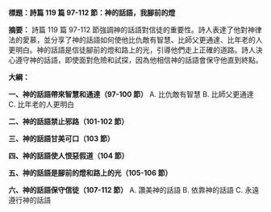 **標題：詩篇 119 篇 97-112 節：神的話語，我腳前的燈**

**摘要：**
詩篇 119 篇 97-112 節強調神的話語對信徒的重要性。詩人表達了他對神律法的愛慕，並分享了神的話語如何使他比仇敵有智慧、比師父更通達、比年老的人更明白。神的話語是信徒腳前的燈和路上的光，引導他們走上正確的道路。詩人決心遵守神的話語，即使面對危險和試探，因為他相信神的話語會保守他直到終點。

**大綱：**

**一、神的話語帶來智慧和通達（97-100 節）**
    A. 比仇敵有智慧
    B. 比師父更通達
    C. 比年老的人更明白

**二、神的話語禁止邪路（101-102 節）**

**三、神的話語甘美可口（103 節）**

**四、神的話語使人恨惡假道（104 節）**

**五、神的話語是腳前的燈和路上的光（105-106 節）**

**六、神的話語保守信徒（107-112 節）**
    A. 讚美神的話語
    B. 依靠神的話語
    C. 永遠遵行神的話語